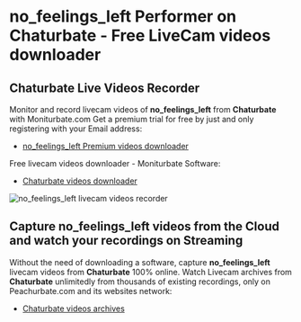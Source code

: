 # no_feelings_left Performer on Chaturbate - Free LiveCam videos downloader

## Chaturbate Live Videos Recorder

Monitor and record livecam videos of **no_feelings_left** from **Chaturbate** with Moniturbate.com
Get a premium trial for free by just and only registering with your Email address:
* [no_feelings_left Premium videos downloader](https://moniturbate.com/request-demo-licence-key.html)

Free livecam videos downloader - Moniturbate Software:
* [Chaturbate videos downloader](https://moniturbate.com/moniturbate-download-software.html)

![no_feelings_left livecam videos recorder](https://peachurnet.com/templates/moniturbate-software.png)


## Capture no_feelings_left videos from the Cloud and watch your recordings on Streaming

Without the need of downloading a software, capture **no_feelings_left** livecam videos from **Chaturbate** 100% online.
Watch Livecam archives from **Chaturbate** unlimitedly from thousands of existing recordings, only on Peachurbate.com and its websites network:
* [Chaturbate videos archives](https://peachurnet.com/)